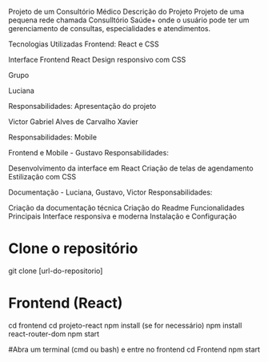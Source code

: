 Projeto de um Consultório Médico
Descrição do Projeto
Projeto de uma pequena rede chamada Consulltório Saúde+ onde o usuário pode ter um gerenciamento de consultas, especialidades e atendimentos. 

Tecnologias Utilizadas
Frontend: React e CSS


Interface Frontend React
Design responsivo com CSS


Grupo

Luciana

Responsabilidades:
Apresentação do projeto



Victor Gabriel Alves de Carvalho Xavier

Responsabilidades:
Mobile

Frontend e Mobile - Gustavo
Responsabilidades:

Desenvolvimento da interface em React
Criação de telas de agendamento
Estilização com CSS

Documentação - Luciana, Gustavo, Victor
Responsabilidades:

Criação da documentação técnica
Criação do Readme
Funcionalidades Principais
Interface responsiva e moderna
Instalação e Configuração

# Clone o repositório
git clone [url-do-repositorio]


# Frontend (React)
cd frontend
cd projeto-react
npm install (se for necessário)
npm install react-router-dom
npm start




#Abra um terminal (cmd ou bash) e entre no frontend
cd Frontend
npm start